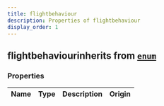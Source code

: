 ```yaml
---
title: flightbehaviour
description: Properties of flightbehaviour
display_order: 1
---
```


## flightbehaviourinherits from [`enum`](./enum.html)

### Properties

| Name | Type | Description | Origin |
|------|------|-------------|--------|

